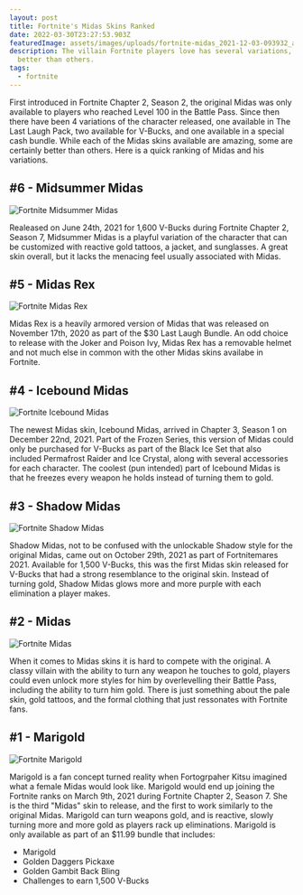 ```yaml
---
layout: post
title: Fortnite's Midas Skins Ranked
date: 2022-03-30T23:27:53.903Z
featuredImage: assets/images/uploads/fortnite-midas_2021-12-03-093932_aahi.jpg
description: The villain Fortnite players love has several variations, some
  better than others.
tags:
  - fortnite
---
```

First introduced in Fortnite Chapter 2, Season 2, the original Midas was only available to players who reached Level 100 in the Battle Pass. Since then there have been 4 variations of the character released, one available in The Last Laugh Pack, two available for V-Bucks, and one available in a special cash bundle. While each of the Midas skins available are amazing, some are certainly better than others. Here is a quick ranking of Midas and his variations.

## \#6 - Midsummer Midas

![Fortnite Midsummer Midas](assets/images/uploads/midas-6.webp "Fortnite Midsummer Midas")

Realeased on June 24th, 2021 for 1,600 V-Bucks during Fortnite Chapter 2, Season 7, Midsummer Midas is a playful variation of the character that can be customized with reactive gold tattoos, a jacket, and sunglasses. A great skin overall, but it lacks the menacing feel usually associated with Midas.

## \#5 - Midas Rex

![Fortnite Midas Rex](assets/images/uploads/midas-5.jpeg "Fortnite Midas Rex")

Midas Rex is a heavily armored version of Midas that was released on November 17th, 2020 as part of the $30 Last Laugh Bundle. An odd choice to release with the Joker and Poison Ivy, Midas Rex has a removable helmet and not much else in common with the other Midas skins availabe in Fortnite.

## \#4 - Icebound Midas

![Fortnite Icebound Midas](assets/images/uploads/midas-4.jpeg "Fortnite Icebound Midas")

The newest Midas skin, Icebound Midas, arrived in Chapter 3, Season 1 on December 22nd, 2021. Part of the Frozen Series, this version of Midas could only be purchased for V-Bucks as part of the Black Ice Set that also included Permafrost Raider and Ice Crystal, along with several accessories for each character. The coolest (pun intended) part of Icebound Midas is that he freezes every weapon he holds instead of turning them to gold.

## \#3 - Shadow Midas

![Fortnite Shadow Midas](assets/images/uploads/midas-3.jpeg "Fortnite Shadow Midas")

Shadow Midas, not to be confused with the unlockable Shadow style for the original Midas, came out on October 29th, 2021 as part of Fortnitemares 2021. Available for 1,500 V-Bucks, this was the first Midas skin released for V-Bucks that had a strong resemblance to the original skin. Instead of turning gold, Shadow Midas glows more and more purple with each elimination a player makes.

## \#2 - Midas

![Fortnite Midas](assets/images/uploads/midas-2.jpeg "Fortnite Midas")

When it comes to Midas skins it is hard to compete with the original. A classy villain with the ability to turn any weapon he touches to gold, players could even unlock more styles for him by overlevelling their Battle Pass, including the ability to turn him gold. There is just something about the pale skin, gold tattoos, and the formal clothing that just ressonates with Fortnite fans.

## \#1 - Marigold

![Fortnite Marigold](assets/images/uploads/marigold-1.webp "Fortnite Marigold")

Marigold is a fan concept turned reality when Fortogrpaher Kitsu imagined what a female Midas would look like. Marigold would end up joining the Fortnite ranks on March 9th, 2021 during Fortnite Chapter 2, Season 7. She is the third "Midas" skin to release, and the first to work similarly to the original Midas. Marigold can turn weapons gold, and is reactive, slowly turning more and more gold as players rack up eliminations. Marigold is only available as part of an $11.99 bundle that includes:

* Marigold
* Golden Daggers Pickaxe
* Golden Gambit Back Bling
* Challenges to earn 1,500 V-Bucks